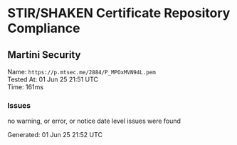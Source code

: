 # STIR/SHAKEN Certificate Repository Compliance

## Martini Security

Name: `https://p.mtsec.me/2884/P_MPOxMVN94L.pem`\
Tested At: 01 Jun 25 21:51 UTC\
Time: 161ms

### Issues

no warning, or error, or notice date level issues were found

Generated: 01 Jun 25 21:52 UTC